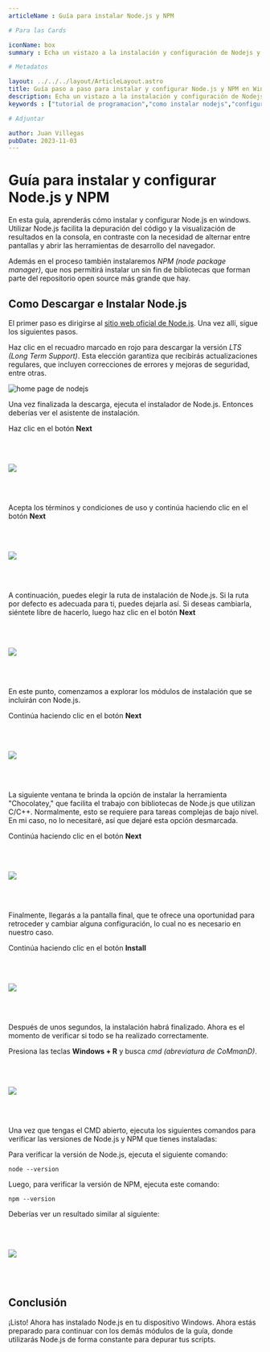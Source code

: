 ```yaml
---
articleName : Guía para instalar Node.js y NPM

# Para las Cards

iconName: box
summary : Echa un vistazo a la instalación y configuración de Nodejs y NPM con esta guía detallada 

# Metadatos

layout: ../../../layout/ArticleLayout.astro
title: Guía paso a paso para instalar y configurar Node.js y NPM en Windows | ILoveJS
description: Echa un vistazo a la instalación y configuración de Nodejs con esta detallada guía de programación. Tanto si estás empezando, como si eres un programador experimentado, esta guía te llevará a través del proceso con facilidad.
keywords : ["tutorial de programacion","como instalar nodejs","configurar nodejs","como instalar npm","como configurar npm","tutorial de nodejs","guia de nodejs"]

# Adjuntar

author: Juan Villegas
pubDate: 2023-11-03
---
```


# Guía para instalar y configurar Node.js y NPM

En esta guía, aprenderás cómo instalar y configurar Node.js en windows. Utilizar Node.js facilita la depuración del código y la visualización de resultados en la consola, en contraste con la necesidad de alternar entre pantallas y abrir las herramientas de desarrollo del navegador.

Además en el proceso también instalaremos *NPM (node package manager)*, que nos permitirá instalar un sin fin de bibliotecas que forman parte del repositorio open source más grande que hay.

## Como Descargar e Instalar Node.js

El primer paso es dirigirse al <a href="https://nodejs.org/en" target="_blank">sitio web oficial de Node.js</a>. Una vez allí, sigue los siguientes pasos.

Haz clic en el recuadro marcado en rojo para descargar la versión *LTS (Long Term Support)*. Esta elección garantiza que recibirás actualizaciones regulares, que incluyen correcciones de errores y mejoras de seguridad, entre otras.

![home page de nodejs](/articles/img/como-instalar-nodejs-y-npm/node_web_screen.png)

Una vez finalizada la descarga, ejecuta el instalador de Node.js. Entonces deberías ver el asistente de instalación. 

Haz clic en el botón **Next**

<img src="/articles/img/como-instalar-nodejs-y-npm/setup_00.png" style="margin: 3rem 0;"/>

Acepta los términos y condiciones de uso y continúa haciendo clic en el botón **Next**

<img src="/articles/img/como-instalar-nodejs-y-npm/setup_01.png" style="margin: 3rem 0;"/>

A continuación, puedes elegir la ruta de instalación de Node.js. Si la ruta por defecto es adecuada para ti, puedes dejarla así. Si deseas cambiarla, siéntete libre de hacerlo, luego haz clic en el botón **Next**

<img src="/articles/img/como-instalar-nodejs-y-npm/setup_02.png" style="margin: 3rem 0;"/>

En este punto, comenzamos a explorar los módulos de instalación que se incluirán con Node.js. 

Continúa haciendo clic en el botón **Next**

<img src="/articles/img/como-instalar-nodejs-y-npm/setup_03.png" style="margin: 3rem 0;"/>

La siguiente ventana te brinda la opción de instalar la herramienta "Chocolatey," que facilita el trabajo con bibliotecas de Node.js que utilizan C/C++. Normalmente, esto se requiere para tareas complejas de bajo nivel. En mi caso, no lo necesitaré, así que dejaré esta opción desmarcada.

Continúa haciendo clic en el botón **Next**

<img src="/articles/img/como-instalar-nodejs-y-npm/setup_04.png" style="margin: 3rem 0;"/>

Finalmente, llegarás a la pantalla final, que te ofrece una oportunidad para retroceder y cambiar alguna configuración, lo cual no es necesario en nuestro caso.

Continúa haciendo clic en el botón **Install**

<img src="/articles/img/como-instalar-nodejs-y-npm/setup_05.png" style="margin: 3rem 0;"/>

Después de unos segundos, la instalación habrá finalizado. Ahora es el momento de verificar si todo se ha realizado correctamente.

Presiona las teclas **Windows + R** y busca *cmd (abreviatura de CoMmanD)*.

<img src="/articles/img/como-instalar-nodejs-y-npm/search.png" style="margin: 3rem 0;"/>

Una vez que tengas el CMD abierto, ejecuta los siguientes comandos para verificar las versiones de Node.js y NPM que tienes instaladas:

Para verificar la versión de Node.js, ejecuta el siguiente comando:

```shell
node --version
```

Luego, para verificar la versión de NPM, ejecuta este comando:

```shell
npm --version
```

Deberías ver un resultado similar al siguiente:

<img src="/articles/img/como-instalar-nodejs-y-npm/output.png" style="margin: 3rem 0;"/>

## Conclusión

¡Listo! Ahora has instalado Node.js en tu dispositivo Windows. Ahora estás preparado para continuar con los demás módulos de la guía, donde utilizarás Node.js de forma constante para depurar tus scripts.
